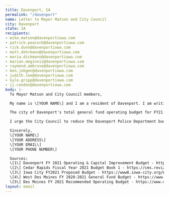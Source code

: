 ```yaml
---
title: Davenport, IA
permalink: "/davenport"
name: Letter to Mayor Matson and City Council
city: Davenport
state: IA
recipients:
- mike.matson@davenportiowa.com
- patrick.peacock@davenportiowa.com
- rick.dunn@davenportiowa.com
- matt.dohrmann@davenportiowa.com
- maria.dickmann@davenportiowa.com
- marion.meginnis@davenportiowa.com
- raymond.ambrose@davenportiowa.com
- ben.jobgen@davenportiowa.com
- judith.lee@davenportiowa.com
- kyle.gripp@davenportiowa.com
- jj.condon@davenportiowa.com
body: |-
  To Mayor Matson and City Council members,

  My name is \[YOUR NAME\] and I am a resident of Davenport. I am writing to urge that the city divest from the systems of policing and incarceration, and instead invest in life affirming, sustainable, and self-determined community resources.

  The city of Davenport's total general fund operating budget for FY21 is $49,435,595 with 38.9% of that being for the police department. Even more alarming, less than 1% ($344,703) of this budget is allocated for the Civil Rights Department and 1.3% ($642,246) towards Community & Economic Development \[1\]. The percentage of the Davenport general fund expenditures allocated towards the Davenport Police Department is higher than what Cedar Rapids \[2\], Iowa City \[3\], and West Des Moines \[4\] have allocated towards their respective police departments for FY21. These other cities also allocate more money to neighborhood/community development: Iowa City 8.5% \[3\], West Des Moines 2.14% \[4\], and Des Moines 5% \[5\], though these are still far from ideal.

  I urge the City Council to reduce the Davenport Police Department budget to allow for additional funding for the Civil Rights and Community & Economic Development Departments, as well as more effective social programs and services for mental health, substance abuse, homelessness, and youth diversion. Resources should be allocated to EMTs, social workers, and other social service providers to respond to the majority of current police business, including health and wellness checks, domestic/sexual violence situations, and basic bureaucratic documentation around break-ins, vandalism, wrecks, etc. Please do the right thing. Prioritize the health, safety and well-being of Davenport residents.

  Sincerely,
  \[YOUR NAME\]
  \[YOUR ADDRESS\]
  \[YOUR EMAIL\]
  \[YOUR PHONE NUMBER\]

  Sources:
  \[1\] Davenport FY 2021 Operating & Capital Improvement Budget - https://cityofdavenportiowa.com/UserFiles/Servers/Server_6481372/File/Departments/Finance/Budget/FY%202021%20Budget%20Book.pdf
  \[2\] Cedar Rapids Fiscal Year 2021 Budget Book 1 - https://cms.revize.com/revize/cedarrapids/document_center/Finance/Budget/FY%202021%20Budget%20-%20GFOA%20Version%20-%20Book%201.pdf
  \[3\] Iowa City FY2021 Proposed Budget - https://www8.iowa-city.org/WebLink/0/edoc/1927679/FY2021%20Proposed%20Budget.pdf
  \[4\] West Des Moines FY 2020-2021 General Fund Budget - https://www.wdm.iowa.gov/home/showdocument?id=31317
  \[5\] Des Moines FY 2021 Recommended Operating Budget - https://www.dsm.city/document_center/Finance/Operating%20Budget/2021/FY2021%20Recommended%20Operating%20Budget%20-%20for%20Web.pdf?pdf=FY2021%20Recommended%20Operating%20Budget&t=1592190908856
layout: email
---
```


